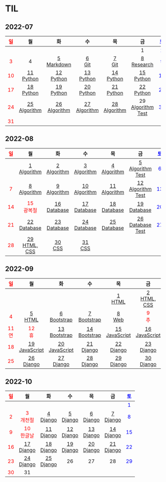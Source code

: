 # TIL

## 2022-07
| <span style="color: red">일</span> |                       월                       |                       화                        |                       수                       |                       목                       |                              금                              | <span style="color: blue">토</span> |
| :--------------------------------: | :--------------------------------------------: | :---------------------------------------------: | :--------------------------------------------: | :--------------------------------------------: | :----------------------------------------------------------: | :---------------------------------: |
|                                    |                                                |                                                 |                                                |                                                |                              1                               | <span style="color: blue">2</span>  |
| <span style="color: red">3</span>  |                       4                        | [5<br/>Markdown](./Markdown/markdown_syntax.md) |           [6<br/>Git](./Git/Git.md)            |           [7<br/>Git](./Git/Git2.md)           |           [8<br/>Research](./Research/research.md)           | <span style="color: blue">9</span>  |
| <span style="color: red">10</span> |     [11<br/>Python](./Python/Python01.md)      |      [12<br/>Python](./Python/Python02.md)      |     [13<br/>Python](./Python/Python03.md)      |     [14<br/>Python](./Python/Python04.md)      |            [15<br/>Python](./Python/Python05.md)             | <span style="color: blue">16</span> |
| <span style="color: red">17</span> |     [18<br/>Python](./Python/Python06.md)      |      [19<br/>Python](./Python/Python07.md)      |     [20<br/>Python](./Python/Python08.md)      |     [21<br/>Python](./Python/Python09.md)      |            [22<br/>Python](./Python/Python10.md)             | <span style="color: blue">23</span> |
| <span style="color: red">24</span> | [25<br/>Algorithm](./Algorithm/Algorithm01.md) | [26<br/>Algorithm](./Algorithm/Algorithm02.md)  | [27<br/>Algorithm](./Algorithm/Algorithm03.md) | [28<br/>Algorithm](./Algorithm/Algorithm04.md) | 29<br/>[Algorithm](./Algorithm/Algorithm05.md)<br/>[Test](./Algorithm/swea/0729_coding_test) | <span style="color: blue">30</span> |
| <span style="color: red">31</span> |                                                |                                                 |                                                |                                                |                                                              |                                     |

## 2022-08

| <span style="color: red">일</span> |                      월                       |                      화                       |                       수                       |                       목                       |                              금                              | <span style="color: blue">토</span> |
| :--------------------------------: | :-------------------------------------------: | :-------------------------------------------: | :--------------------------------------------: | :--------------------------------------------: | :----------------------------------------------------------: | :---------------------------------: |
|                                    | [1<br/>Algorithm](./Algorithm/Algorithm06.md) | [2<br/>Algorithm](./Algorithm/Algorithm07.md) | [3<br/>Algorithm](./Algorithm/Algorithm08.md)  | [4<br/>Algorithm](./Algorithm/Algorithm09.md)  | [5<br/>Algorithm<br/>Test](./Algorithm/swea/0805_coding_test) | <span style="color: blue">6</span>  |
| <span style="color: red">7</span>  | [8<br/>Algorithm](./Algorithm/Algorithm10.md) | [9<br/>Algorithm](./Algorithm/Algorithm11.md) | [10<br/>Algorithm](./Algorithm/Algorithm12.md) | [11<br/>Algorithm](./Algorithm/Algorithm13.md) | [12<br/>Algorithm<br/>Test](./Algorithm/swea/0812_coding_test) | <span style="color: blue">13</span> |
| <span style="color: red">14</span> | <span style="color: red">15<br/>광복절</span> |  [16<br/>Database](./Database/Database01.md)  |  [17<br/>Database](./Database/Database02.md)   |  [18<br/>Database](./Database/Database03.md)   |         [19<br/>Database](./Database/Database04.md)          | <span style="color: blue">20</span> |
| <span style="color: red">21</span> |  [22<br/>Database](./Database/Database05.md)  |  [23<br/>Database](./Database/Database06.md)  |  [24<br/>Database](./Database/Database07.md)   |  [25<br/>Database](./Database/Database08.md)   |     [26<br/>Database<br/>Test](./Database/Database09.md)     | <span style="color: blue">27</span> |
| <span style="color: red">28</span> |      [29<br/>HTML, CSS](./Web/Web01.md)       |         [30<br/>CSS](./Web/Web02.md)          |          [31<br/>CSS](./Web/Web03.md)          |                                                |                                                              |                                     |

## 2022-09

|    <span style="color: red">일</span>     |                        월                         |                        화                         |                   수                   |                        목                         |                        금                         |    <span style="color: blue">토</span>    |
| :---------------------------------------: | :-----------------------------------------------: | :-----------------------------------------------: | :------------------------------------: | :-----------------------------------------------: | :-----------------------------------------------: | :---------------------------------------: |
|                                           |                                                   |                                                   |                                        |           [1<br/>HTML](./Web/Web04.md)            |       [2<br/>HTML, CSS](./Web/0902/project)       |    <span style="color: blue">3</span>     |
|     <span style="color: red">4</span>     |           [5<br/>HTML](./Web/Web05.md)            |         [6<br/>Bootstrap](./Web/Web06.md)         |   [7<br/>Bootstrap](./Web/Web07.md)    |            [8<br/>Web](./Web/Web08.md)            |     <span style="color: red">9<br/>추</span>      | <span style="color: red">10<br/>석</span> |
| <span style="color: red">11<br/>연</span> |     <span style="color: red">12<br/>휴</span>     |      [13<br/>Bootstrap](./Web/0913/project)       | [14<br/>Bootstrap](./Web/0914/project) | [15<br/>JavaScript](./JavaScript/JavaScript01.md) | [16<br/>JavaScript](./JavaScript/JavaScript02.md) |    <span style="color: blue">17</span>    |
|    <span style="color: red">18</span>     | [19<br/>JavaScript](./JavaScript/JavaScript03.md) | [20<br/>JavaScript](./JavaScript/JavaScript04.md) | [21<br/>Django](./Django/Django01.md)  |       [22<br/>Django](./Django/Django02.md)       |          [23<br/>Django](./Django/0923)           |    <span style="color: blue">24</span>    |
|    <span style="color: red">25</span>     |       [26<br/>Django](./Django/Django03.md)       |       [27<br/>Django](./Django/Django04.md)       | [28<br/>Django](./Django/Django05.md)  |        [29<br/>Django](./Django/0928-0929)        |          [30<br/>Django](./Django/0930)           |                                           |

## 2022-10

| <span style="color: red">일</span> |                      월                       |                  화                   |                  수                   |                  목                   |               금               | <span style="color: blue">토</span> |
| :--------------------------------: | :-------------------------------------------: | :-----------------------------------: | :-----------------------------------: | :-----------------------------------: | :----------------------------: | :---------------------------------: |
|                                    |                                               |                                       |                                       |                                       |                                | <span style="color: blue">1</span>  |
| <span style="color: red">2</span>  | <span style="color: red">3<br/>개천절</span>  | [4<br/>Django](./Django/Django06.md)  | [5<br/>Django](./Django/Django07.md)  |     [6<br/>Django](./Django/1006)     | [7<br/>Django](./Django/1007)  | <span style="color: blue">8</span>  |
| <span style="color: red">9</span>  | <span style="color: red">10<br/>한글날</span> | [11<br/>Django](./Django/Django08.md) | [12<br/>Django](./Django/Django09.md) | [13<br/>Django](./Django/Django10.md) | [14<br/>Django](./Django/1014) | <span style="color: blue">15</span> |
| <span style="color: red">16</span> |     [17<br/>Django](./Django/Django11.md)     | [18<br/>Django](./Django/Django12.md) | [19<br/>Django](./Django/Django13.md) |    [20<br/>Django](./Django/1020)     | [21<br/>Django](./Django/1021) | <span style="color: blue">22</span> |
| <span style="color: red">23</span> |     [24<br/>Django](./Django/Django14.md)     | [25<br/>Django](./Django/Django15.md) |                  26                   |                  27                   |               28               | <span style="color: blue">29</span> |
| <span style="color: red">30</span> |                      31                       |                                       |                                       |                                       |                                |                                     |
